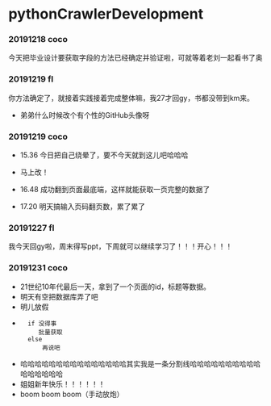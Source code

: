 # pythonCrawlerDevelopment


### 20191218 coco

今天把毕业设计要获取字段的方法已经确定并验证啦，可就等着老刘一起看书了奥

### 20191219 fl

你方法确定了，就接着实践接着完成整体嘛，我27才回gy，书都没带到km来。

- 弟弟什么时候改个有个性的GitHub头像呀

### 20191219 coco
- 15.36 今日把自己绕晕了，要不今天就到这儿吧哈哈哈

- 马上改！

- 16.48 成功翻到页面最底端，这样就能获取一页完整的数据了

- 17.20 明天搞输入页码翻页数，累了累了

### 20191227 fl

我今天回gy啦，周末得写ppt，下周就可以继续学习了！！！开心！！！

### 20191231 coco
- 21世纪10年代最后一天，拿到了一个页面的id，标题等数据。
- 明天有空把数据库弄了吧
- 明儿放假 
-       if 没得事
           批量获取
        else
            再说吧
            
- 哈哈哈哈哈哈哈哈哈哈哈哈哈哈哈其实我是一条分割线哈哈哈哈哈哈哈哈哈哈哈哈哈哈哈哈
- 姐姐新年快乐！！！！！！
- boom boom boom（手动放炮）